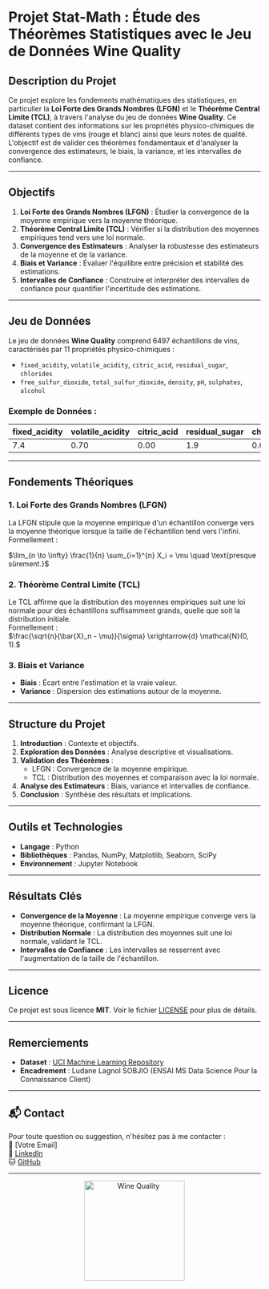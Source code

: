 # Projet Stat-Math : Étude des Théorèmes Statistiques avec le Jeu de Données Wine Quality

## Description du Projet
Ce projet explore les fondements mathématiques des statistiques, en particulier la **Loi Forte des Grands Nombres (LFGN)** et le **Théorème Central Limite (TCL)**, à travers l'analyse du jeu de données **Wine Quality**. Ce dataset contient des informations sur les propriétés physico-chimiques de différents types de vins (rouge et blanc) ainsi que leurs notes de qualité. L'objectif est de valider ces théorèmes fondamentaux et d'analyser la convergence des estimateurs, le biais, la variance, et les intervalles de confiance.

---

## Objectifs
1. **Loi Forte des Grands Nombres (LFGN)** : Étudier la convergence de la moyenne empirique vers la moyenne théorique.
2. **Théorème Central Limite (TCL)** : Vérifier si la distribution des moyennes empiriques tend vers une loi normale.
3. **Convergence des Estimateurs** : Analyser la robustesse des estimateurs de la moyenne et de la variance.
4. **Biais et Variance** : Évaluer l'équilibre entre précision et stabilité des estimations.
5. **Intervalles de Confiance** : Construire et interpréter des intervalles de confiance pour quantifier l'incertitude des estimations.

---

## Jeu de Données
Le jeu de données **Wine Quality** comprend 6497 échantillons de vins, caractérisés par 11 propriétés physico-chimiques :
- `fixed_acidity`, `volatile_acidity`, `citric_acid`, `residual_sugar`, `chlorides`
- `free_sulfur_dioxide`, `total_sulfur_dioxide`, `density`, `pH`, `sulphates`, `alcohol`

### Exemple de Données :
| fixed_acidity | volatile_acidity | citric_acid | residual_sugar | chlorides | ... |
|---------------|------------------|-------------|----------------|-----------|-----|
| 7.4           | 0.70             | 0.00        | 1.9            | 0.076     | ... |

---

## Fondements Théoriques
### 1. **Loi Forte des Grands Nombres (LFGN)**
La LFGN stipule que la moyenne empirique d'un échantillon converge vers la moyenne théorique lorsque la taille de l'échantillon tend vers l'infini.  
Formellement :  

$\lim_{n \to \infty} \frac{1}{n} \sum_{i=1}^{n} X_i = \mu \quad \text{presque sûrement.}$

### 2. **Théorème Central Limite (TCL)**
Le TCL affirme que la distribution des moyennes empiriques suit une loi normale pour des échantillons suffisamment grands, quelle que soit la distribution initiale.  
Formellement :  
$\frac{\sqrt{n}(\bar{X}_n - \mu)}{\sigma} \xrightarrow{d} \mathcal{N}(0, 1).$

### 3. **Biais et Variance**
- **Biais** : Écart entre l'estimation et la vraie valeur.
- **Variance** : Dispersion des estimations autour de la moyenne.

---

## Structure du Projet
1. **Introduction** : Contexte et objectifs.
2. **Exploration des Données** : Analyse descriptive et visualisations.
3. **Validation des Théorèmes** :
   - LFGN : Convergence de la moyenne empirique.
   - TCL : Distribution des moyennes et comparaison avec la loi normale.
4. **Analyse des Estimateurs** : Biais, variance et intervalles de confiance.
5. **Conclusion** : Synthèse des résultats et implications.

---

##  Outils et Technologies
- **Langage** : Python
- **Bibliothèques** : Pandas, NumPy, Matplotlib, Seaborn, SciPy
- **Environnement** : Jupyter Notebook

---

## Résultats Clés
- **Convergence de la Moyenne** : La moyenne empirique converge vers la moyenne théorique, confirmant la LFGN.
- **Distribution Normale** : La distribution des moyennes suit une loi normale, validant le TCL.
- **Intervalles de Confiance** : Les intervalles se resserrent avec l'augmentation de la taille de l'échantillon.

---

##  Licence
Ce projet est sous licence **MIT**. Voir le fichier [LICENSE](LICENSE) pour plus de détails.

---

## Remerciements
- **Dataset** : [UCI Machine Learning Repository](https://archive.ics.uci.edu/ml/datasets/Wine+Quality)
- **Encadrement** : Ludane Lagnol SOBJIO (ENSAI MS Data Science Pour la Connaissance Client)

---

## 📬 Contact
Pour toute question ou suggestion, n'hésitez pas à me contacter :  
📧 [Votre Email]  
🔗 [LinkedIn](https://www.linkedin.com/in/lagnol-sobjio)  
🐱 [GitHub](https://github.com/sobjiolagnol)  

---

<div align="center">
  <img src="https://thumbs.dreamstime.com/b/graphique-de-gestion-17998087.jpg" alt="Wine Quality" width="200"/>
</div>
